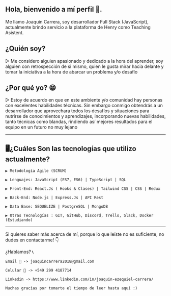 Hola, bienvenido a mí perfil 👋.
----------------
Me llamo Joaquin Carrera, soy desarrollador Full Stack (JavaScript), actualmente brindo servicio a la plataforma de Henry como Teaching Asistent.

¿Quién soy? 
----------------
▷ Me considero alguien apasionado y dedicado a la hora del aprender, soy alguien con retrospección de si mismo, quien le gusta mirar hacia delante y tomar la iniciativa a la hora de abarcar un problema y/o desafío


¿Por qué yo? 😁
----------------
▷ Estoy de acuerdo en que en este ambiente y/o comunidad hay personas con excelentes habilidades técnicas. Sin embargo conmigo obtendrás a un desarrollador que aprovechara todos los desafíos y situaciones para nutrirse de conocimientos y aprendizajes, incorporando nuevas habilidades, tanto técnicas como blandas, rindiendo así mejores resultados para el equipo en un futuro no muy lejano

----------------------------------------------------------------------------------------------------------------

🖥¿Cuáles Son las tecnologías que utilizo actualmente?
----------------
```env
▶ Metodología Agile (SCRUM)

▶ Lenguajes: JavaScript (ES7, ES6) | TypeScript | SQL 

▶ Front-End: React.Js ( Hooks & Clases) | Tailwind CSS | CSS | Redux

▶ Back-End: Node.js | Express.Js | API Rest

▶ Data Base: SEQUELIZE | PostgreSQL | MongoDB

▶ Otras Tecnologías : GIT, GitHub, Discord, Trello, Slack, Docker (Estudiando)
```
----------------------------------------------------------------------------------------------------------------

Si quieres saber más acerca de mí, porque lo que leíste no es suficiente, no dudes en contactarme! 👇

¿Hablamos? 📞
```env
Email 📩 -> joaquincarrera2018@gmail.com

Celular 📱 -> +549 299 4187714

Linkedin -> https://www.linkedin.com/in/joaquin-ezequiel-carrera/

Muchas gracias por tomarte el tiempo de leer hasta aqui :)
```
